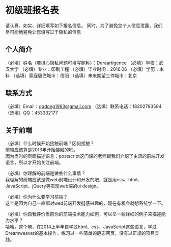 # 初级班报名表

请认真、如实、详细填写如下报名信息。
同时，为了避免您个人信息泄露，我们尽可能地避免让您填写过于隐私的信息

## 个人简介

（必填）姓名（若担心隐私问题可填写昵称）：Doraartigence
（必填）学校：武汉大学
（必填）专业：印刷工程
（必填）毕业时间：2016.06
（必填）学历：本科
（选填）家庭居住城市：信阳
（选填）未来期望工作城市：北京

## 联系方式

（必填）Email：qqdong1993@gmail.com
（选填）联系电话：18202783594
（选填）QQ：453332177

## 关于前端

（必填）什么时候开始接触前端？因何接触？
   <br>前端应该算是2013年开始接触的吧。
   <br>因为当时的页面描述语言：postscript这门课的老师跟我们介绍了主流的前端开发语言，所以才开始关注前端。
   
（必填）你理解的前端是做些什么事情？
   <br>我理解的前端应该是做web前端设计和开发的吧，就是用css、html、JavaScript、jQuery等实现web端的ui design。
   
（必填）你为什么要学习前端？
  <br>这个是因为自己一直都对wed前端开发挺感兴趣的，现在有机会就想系统学一下。

（必填）你自我评价当前你的前端技术能力如何，可以举一些详细的例子来描述能力水平？
  <br>哈哈，这个嘛，在2014上半年自学过html、css、JavaScript这些语言，学过Dreamweaver的基本操作，练习过一些简单的静态网页，没有过正规的项目实践。
